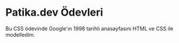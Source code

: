 # Patika.dev Ödevleri
Bu CSS ödevinde Google'ın 1998 tarihli anasayfasını HTML ve CSS ile modelledim.
